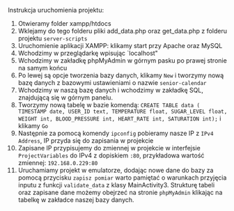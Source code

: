 Instrukcja uruchomienia projektu:
1. Otwieramy folder xampp/htdocs
2. Wklejamy do tego folderu pliki add_data.php oraz get_data.php z folderu projektu `server-scripts`
3. Uruchomienie aplikacji XAMPP: klikamy start przy Apache oraz MySQL
4. Wchodzimy w przeglądarkę wpisując `localhost"
5. Wchodzimy w zakładkę phpMyAdmin w górnym pasku po prawej stronie na samym końcu
6. Po lewej są opcje tworzenia bazy danych, klikamy `New` i tworzymy nową bazę danych z bazowymi ustawieniami o nazwie `senior-calendar`
7. Wchodzimy w naszą bazę danych i wchodzimy w zakładkę SQL, znajdującą się w górnym panelu.
8. Tworzymy nową tabelę w bazie komendą: `CREATE TABLE data ( TIMESTAMP date, USER_ID text, TEMPERATURE float, SUGAR_LEVEL float, WEIGHT int, BLOOD_PRESSURE int, HEART_RATE int, SATURATION int);` i klikamy `Go`
9. Następnie za pomocą komendy `ipconfig` pobieramy nasze IP z `IPv4 Address`, IP przyda się do zapisania w projekcie
10. Zapisane IP przypisujemy do zmiennej w projekcie w interfejsie `ProjectVariables` do IPv4 z dopiskiem `:80`, przykładowa wartość zmiennej: `192.168.0.229:80`
11. Uruchamiamy projekt w emulatorze, dodając nowe dane do bazy za pomocą przycisku `zapisz pomiar` warto pamiętać o warunkach przyjęcia inputu z funkcji `validate_data` z klasy MainActivity3. Strukturę tabeli oraz zapisane dane
możemy obejrzeć na stronie `phpMyAdmin` klikając na tabelkę w zakładce naszej bazy danych.